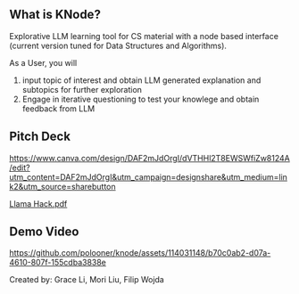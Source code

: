 ## What is KNode?

Explorative LLM learning tool for CS material with a node based interface (current version tuned for Data Structures and Algorithms). 

As a User, you will 
  1. input topic of interest and obtain LLM generated explanation and subtopics for further exploration
  2. Engage in iterative questioning to test your knowlege and obtain feedback from LLM

## Pitch Deck

https://www.canva.com/design/DAF2mJdOrgI/dVTHHl2T8EWSWfiZw8124A/edit?utm_content=DAF2mJdOrgI&utm_campaign=designshare&utm_medium=link2&utm_source=sharebutton

[Llama Hack.pdf](https://github.com/polooner/llama-hack/files/13628973/Llama.Hack.pdf)
## Demo Video
https://github.com/polooner/knode/assets/114031148/b70c0ab2-d07a-4610-807f-155cdba3838e

Created by:
Grace Li,
Mori Liu,
Filip Wojda
